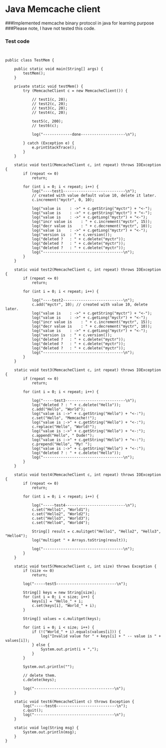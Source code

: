 # Java Memcache client

###Implemented memcache binary protocol in java for learning purpose
###Please note, I have not tested this code.

### Test code

<pre lang="java"><code>

public class TestMem {

    public static void main(String[] args) {
		testMem();
	}

	private static void testMem() {
		try (MemcacheClient c = new MemcacheClient()) {

			// test1(c, 20);
			// test2(c, 20);
			// test3(c, 20);
			// test4(c, 20);

			test5(c, 200);
			// test6(c);

			log("-------------done--------------------\n");

		} catch (Exception e) {
			e.printStackTrace();
		}
	}
    
    static void test1(MemcacheClient c, int repeat) throws IOException {
		if (repeat <= 0)
			return;

		for (int i = 0; i < repeat; i++) {
			log("----test1----------------------------\n");
			// created with value default value 10, delete it later.
			c.increment("myctr", 0, 10);

			log("value is    : ->" + c.getString("myctr") + "<-");
			log("value is    : ->" + c.getString("myctr") + "<-");
			log("value is    : ->" + c.getLong("myctr") + "<-");
			log("incr value is    : " + c.increment("myctr", 15));
			log("decr value is    : " + c.decrement("myctr", 10));
			log("value is    : ->" + c.getLong("myctr") + "<-");
			log("version is  : " + c.version());
			log("deleted ?   : " + c.delete("myctr"));
			log("deleted ?   : " + c.delete("myctr"));
			log("deleted ?   : " + c.delete("myctr"));
			log("------------------------------------\n");
		}
	}
    
    static void test2(MemcacheClient c, int repeat) throws IOException {
		if (repeat <= 0)
			return;

		for (int i = 0; i < repeat; i++) {

			log("----test2---------------------------\n");
			c.add("myctr", 10); // created with value 10, delete later.
			log("value is    : ->" + c.getString("myctr") + "<-");
			log("value is    : ->" + c.getLong("myctr") + "<-");
			log("incr value is    : " + c.increment("myctr", 15));
			log("decr value is    : " + c.decrement("myctr", 10));
			log("value is    : ->" + c.getLong("myctr") + "<-");
			log("version is  : " + c.version());
			log("deleted ?   : " + c.delete("myctr"));
			log("deleted ?   : " + c.delete("myctr"));
			log("deleted ?   : " + c.delete("myctr"));
			log("------------------------------------\n");
		}
	}
    
    static void test3(MemcacheClient c, int repeat) throws IOException {
		if (repeat <= 0)
			return;

		for (int i = 0; i < repeat; i++) {

			log("-----test3---------------------------\n");
			log("deleted ? : " + c.delete("Hello"));
			c.add("Hello", "World");
			log("value is :->" + c.getString("Hello") + "<-:");
			c.set("Hello", "Memcache!!");
			log("value is :->" + c.getString("Hello") + "<-:");
			c.replace("Hello", "World!");
			log("value is :->" + c.getString("Hello") + "<-:");
			c.append("Hello", " Dude!");
			log("value is :->" + c.getString("Hello") + "<-:");
			c.prepend("Hello", "My! ");
			log("value is :->" + c.getString("Hello") + "<-:");
			log("deleted ? : " + c.delete("Hello"));
			log("------------------------------------\n");
		}
	}
    
    static void test4(MemcacheClient c, int repeat) throws IOException {
		if (repeat <= 0)
			return;

		for (int i = 0; i < repeat; i++) {

			log("-----test4---------------------------\n");
			c.set("Hello1", "World1");
			c.set("Hello2", "World2");
			c.set("Hello3", "World3");
			c.set("Hello4", "World4");

			String[] result = c.mulitget("Hello1", "Hello2", "Hello3", "Hello4");
			log("multiget " + Arrays.toString(result));

			log("------------------------------------\n");
		}
	}

	static void test5(MemcacheClient c, int size) throws Exception {
		if (size <= 0)
			return;

		log("-----test5---------------------------\n");

		String[] keys = new String[size];
		for (int i = 0; i < size; i++) {
			keys[i] = "Hello_" + i;
			c.set(keys[i], "World_" + i);
		}

		String[] values = c.mulitget(keys);

		for (int i = 0; i < size; i++) {
			if (!("World_" + i).equals(values[i])) {
				log("Invalid value for " + keys[i] + " -- value is " + values[i]);
			} else {
				System.out.print(i + ",");
			}
		}

		System.out.println("");

		// delete them.
		c.delete(keys);

		log("------------------------------------\n");
	}

	static void test6(MemcacheClient c) throws Exception {
		log("-----test6---------------------------\n");
		c.quit();
		log("------------------------------------\n");
	}
    
    static void log(String msg) {
		System.out.println(msg);
	}
}
</code></pre>

